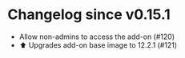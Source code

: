 # Changelog since v0.15.1
- Allow non-admins to access the add-on (#120) 
- ⬆️ Upgrades add-on base image to 12.2.1 (#121) 
